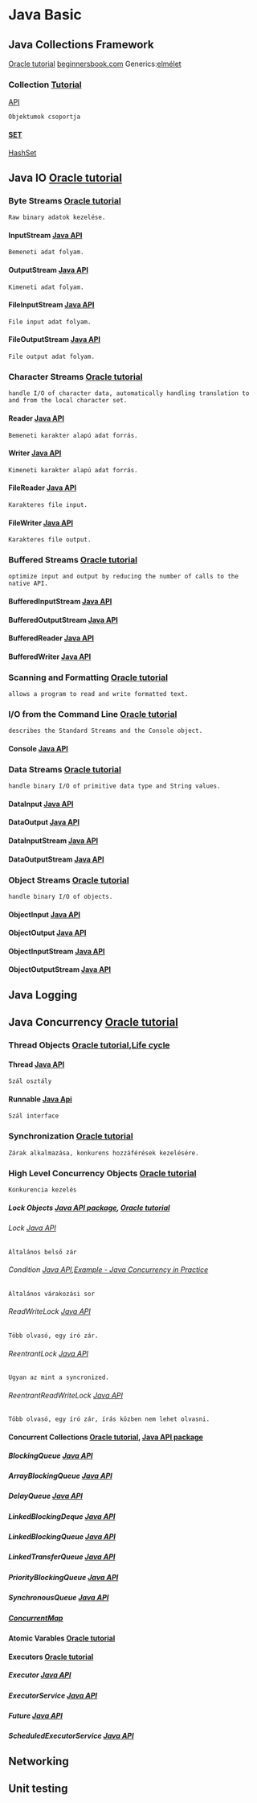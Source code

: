 # Java Basic

## Java Collections Framework
[Oracle tutorial](https://docs.oracle.com/javase/tutorial/collections/TOC.html)
[beginnersbook.com](http://beginnersbook.com/java-collections-tutorials/)
Generics:[elmélet](https://docs.oracle.com/javase/tutorial/extra/generics/index.html)

### Collection [Tutorial](https://docs.oracle.com/javase/tutorial/collections/interfaces/collection.html) 
[API](https://docs.oracle.com/javase/8/docs/api/java/util/Collection.html)

    Objektumok csoportja
    
#### [SET]()
[HashSet](https://docs.oracle.com/javase/8/docs/api/java/util/HashSet.html)

## Java IO [Oracle tutorial](http://docs.oracle.com/javase/tutorial/essential/io/index.html)
### Byte Streams [Oracle tutorial](http://docs.oracle.com/javase/tutorial/essential/io/bytestreams.html)
    Raw binary adatok kezelése.
#### InputStream [Java API](https://docs.oracle.com/javase/8/docs/api/java/io/InputStream.html)
    Bemeneti adat folyam.
#### OutputStream [Java API](https://docs.oracle.com/javase/8/docs/api/java/io/OutputStream.html)
    Kimeneti adat folyam.
#### FileInputStream [Java API](https://docs.oracle.com/javase/8/docs/api/java/io/FileInputStream.html)
    File input adat folyam.
#### FileOutputStream [Java API](https://docs.oracle.com/javase/8/docs/api/java/io/FileOutputStream.html)
    File output adat folyam.

### Character Streams [Oracle tutorial](http://docs.oracle.com/javase/tutorial/essential/io/charstreams.html)
    handle I/O of character data, automatically handling translation to and from the local character set.
#### Reader [Java API](https://docs.oracle.com/javase/8/docs/api/java/io/Reader.html)
    Bemeneti karakter alapú adat forrás.
#### Writer [Java API](https://docs.oracle.com/javase/8/docs/api/java/io/Writer.html)
    Kimeneti karakter alapú adat forrás.
#### FileReader [Java API](https://docs.oracle.com/javase/8/docs/api/java/io/FileReader.html)
    Karakteres file input.
#### FileWriter [Java API](https://docs.oracle.com/javase/8/docs/api/java/io/FileWriter.html)
    Karakteres file output.

### Buffered Streams [Oracle tutorial](http://docs.oracle.com/javase/tutorial/essential/io/buffers.html)
    optimize input and output by reducing the number of calls to the native API.
#### BufferedInputStream [Java API](https://docs.oracle.com/javase/8/docs/api/java/io/BufferedInputStream.html)
#### BufferedOutputStream [Java API](https://docs.oracle.com/javase/8/docs/api/java/io/BufferedOutputStream.html)
#### BufferedReader [Java API](https://docs.oracle.com/javase/8/docs/api/java/io/BufferedReader.html)
#### BufferedWriter [Java API](https://docs.oracle.com/javase/8/docs/api/java/io/BufferedWriter.html)

### Scanning and Formatting [Oracle tutorial](http://docs.oracle.com/javase/tutorial/essential/io/scanfor.html)
    allows a program to read and write formatted text.
### I/O from the Command Line [Oracle tutorial](http://docs.oracle.com/javase/tutorial/essential/io/cl.html)
    describes the Standard Streams and the Console object.
#### Console [Java API](https://docs.oracle.com/javase/8/docs/api/java/io/Console.html)
### Data Streams [Oracle tutorial](http://docs.oracle.com/javase/tutorial/essential/io/datastreams.html)
    handle binary I/O of primitive data type and String values.
#### DataInput [Java API](https://docs.oracle.com/javase/8/docs/api/java/io/DataInput.html)
#### DataOutput [Java API](https://docs.oracle.com/javase/8/docs/api/java/io/DataOutput.html)
#### DataInputStream [Java API](https://docs.oracle.com/javase/8/docs/api/java/io/DataInputStream.html)
#### DataOutputStream [Java API](https://docs.oracle.com/javase/8/docs/api/java/io/DataOutputStream.html)
### Object Streams [Oracle tutorial](http://docs.oracle.com/javase/tutorial/essential/io/objectstreams.html)
    handle binary I/O of objects.
#### ObjectInput [Java API](https://docs.oracle.com/javase/8/docs/api/java/io/ObjectInput.html)
#### ObjectOutput [Java API](https://docs.oracle.com/javase/8/docs/api/java/io/ObjectOutput.html)
#### ObjectInputStream [Java API](https://docs.oracle.com/javase/8/docs/api/java/io/ObjectInputStream.html)
#### ObjectOutputStream [Java API](https://docs.oracle.com/javase/8/docs/api/java/io/ObjectOutputStream.html)



## Java Logging


## Java Concurrency [Oracle tutorial](https://docs.oracle.com/javase/tutorial/essential/concurrency/index.html)

### Thread Objects [Oracle tutorial](https://docs.oracle.com/javase/tutorial/essential/concurrency/threads.html),[Life cycle](http://www.javatpoint.com/life-cycle-of-a-thread)
#### Thread [Java API](https://docs.oracle.com/javase/8/docs/api/java/lang/Thread.html)
    Szál osztály
#### Runnable [Java Api](https://docs.oracle.com/javase/8/docs/api/java/lang/Runnable.html)
    Szál interface
### Synchronization [Oracle tutorial](https://docs.oracle.com/javase/tutorial/essential/concurrency/sync.html)
    Zárak alkalmazása, konkurens hozzáférések kezelésére.
### High Level Concurrency Objects [Oracle tutorial](https://docs.oracle.com/javase/tutorial/essential/concurrency/highlevel.html)
    Konkurencia kezelés
##### Lock Objects [Java API package](https://docs.oracle.com/javase/8/docs/api/java/util/concurrent/locks/package-summary.html), [Oracle tutorial](https://docs.oracle.com/javase/tutorial/essential/concurrency/newlocks.html)
###### Lock [Java API](https://docs.oracle.com/javase/8/docs/api/java/util/concurrent/locks/Lock.html)
    Általános belső zár
###### Condition [Java API](https://docs.oracle.com/javase/8/docs/api/java/util/concurrent/locks/Condition.html),[Example - Java Concurrency in Practice](http://jcip.net/listings/ConditionBoundedBuffer.java)
    Általános várakozási sor
###### ReadWriteLock [Java API](https://docs.oracle.com/javase/8/docs/api/java/util/concurrent/locks/ReadWriteLock.html)
    Több olvasó, egy író zár.
###### ReentrantLock [Java API](https://docs.oracle.com/javase/8/docs/api/java/util/concurrent/locks/ReentrantLock.html)
    Ugyan az mint a syncronized.
###### ReentrantReadWriteLock [Java API](https://docs.oracle.com/javase/8/docs/api/java/util/concurrent/locks/ReentrantReadWriteLock.html)
    Több olvasó, egy író zár, írás közben nem lehet olvasni.

#### Concurrent Collections [Oracle tutorial](https://docs.oracle.com/javase/tutorial/essential/concurrency/collections.html), [Java API package](https://docs.oracle.com/javase/8/docs/api/java/util/concurrent/package-summary.html)
##### BlockingQueue [Java API](https://docs.oracle.com/javase/8/docs/api/java/util/concurrent/BlockingQueue.html)
##### ArrayBlockingQueue [Java API](https://docs.oracle.com/javase/8/docs/api/java/util/concurrent/ArrayBlockingQueue.html)
##### DelayQueue [Java API](https://docs.oracle.com/javase/8/docs/api/java/util/concurrent/DelayQueue.html)
##### LinkedBlockingDeque [Java API](https://docs.oracle.com/javase/8/docs/api/java/util/concurrent/LinkedBlockingDeque.html)
##### LinkedBlockingQueue [Java API](https://docs.oracle.com/javase/8/docs/api/java/util/concurrent/LinkedBlockingQueue.html)
##### LinkedTransferQueue [Java API](https://docs.oracle.com/javase/8/docs/api/java/util/concurrent/LinkedTransferQueue.html)
##### PriorityBlockingQueue [Java API](https://docs.oracle.com/javase/8/docs/api/java/util/concurrent/PriorityBlockingQueue.html)
##### SynchronousQueue [Java API](https://docs.oracle.com/javase/8/docs/api/java/util/concurrent/SynchronousQueue.html)

##### [ConcurrentMap](https://docs.oracle.com/javase/8/docs/api/java/util/concurrent/ConcurrentMap.html)

#### Atomic Varables [Oracle tutorial](https://docs.oracle.com/javase/tutorial/essential/concurrency/atomicvars.html)
#### Executors [Oracle tutorial](https://docs.oracle.com/javase/tutorial/essential/concurrency/executors.html)
##### Executor [Java API](https://docs.oracle.com/javase/8/docs/api/java/util/concurrent/Executor.html)
##### ExecutorService [Java API](https://docs.oracle.com/javase/8/docs/api/java/util/concurrent/ExecutorService.html)
##### Future [Java API](https://docs.oracle.com/javase/8/docs/api/java/util/concurrent/Future.html)
##### ScheduledExecutorService [Java API](https://docs.oracle.com/javase/8/docs/api/java/util/concurrent/ScheduledExecutorService.html)

## Networking

## Unit testing
